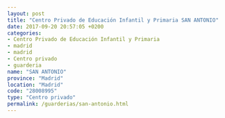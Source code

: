 ```yaml
---
layout: post
title: "Centro Privado de Educación Infantil y Primaria SAN ANTONIO"
date: 2017-09-20 20:57:05 +0200
categories:
- Centro Privado de Educación Infantil y Primaria
- madrid
- madrid
- Centro privado
- guarderia
name: "SAN ANTONIO"
province: "Madrid"
location: "Madrid"
code: "28008995"
type: "Centro privado"
permalink: /guarderias/san-antonio.html
---
```

